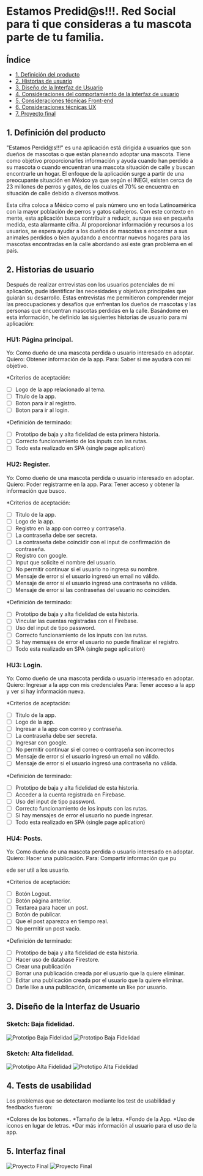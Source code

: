 # Estamos Predid@s!!!. Red Social para ti que consideras a tu mascota parte de tu familia.

## Índice

* [1. Definición del producto](#1-definicion-del-producto)
* [2. Historias de usuario](#2-historias-de-usuario)
* [3. Diseño de la Interfaz de Usuario](#3-diseño-de-la-interfaz-del-usuario)
* [4. Consideraciones del comportamiento de la interfaz de usuario](#4-consideraciones-del-comportamiento-de-la-interfaz-de-usuario)
* [5. Consideraciones técnicas Front-end](#5-consideraciones-tecnicas-front-end)
* [6. Consideraciones técnicas UX](#6-consideraciones-tecnicas-ux)
* [7. Proyecto final](#7-proyecto-final)


## 1. Definición del producto
"Estamos Perdid@s!!!" es una aplicación está dirigida a usuarios que son dueños de mascotas o que están planeando adoptar una mascota. Tiene como objetivo proporcionarles información y ayuda cuando han perdido a su mascota o cuando encuentran una mascota situación de calle y buscan encontrarle un hogar. El enfoque de la aplicación surge a partir de una preocupante situación en México ya que según el INEGI, existen cerca de 23 millones de perros y gatos, de los cuales el 70% se encuentra en situación de calle debido a diversos motivos.

Esta cifra coloca a México como el país número uno en toda Latinoamérica con la mayor población de perros y gatos callejeros. Con este contexto en mente, esta aplicación busca contribuir a reducir, aunque sea en pequeña medida, esta alarmante cifra. Al proporcionar información y recursos a los usuarios, se espera ayudar a los dueños de mascotas a encontrar a sus animales perdidos o bien ayudando a encontrar nuevos hogares para las mascotas encontradas en la calle abordando así este gran problema en el país.

## 2. Historias de usuario
Después de realizar entrevistas con los usuarios potenciales de mi aplicación, pude identificar las necesidades y objetivos principales que guiarán su desarrollo. Estas entrevistas me permitieron comprender mejor las preocupaciones y desafíos que enfrentan los dueños de mascotas y las personas que encuentran mascotas perdidas en la calle. Basándome en esta información, he definido las siguientes historias de usuario para mi aplicación:
### HU1: Página principal.
Yo: Como dueño de una mascota perdida o usuario interesado en adoptar. 
Quiero: Obtener información de la app. 
Para: Saber si me ayudará con mi objetivo.

*Criterios de aceptación:
- [ ] Logo de la app relacionado al tema.
- [ ] Titulo de la app.
- [ ] Boton para ir al registro.
- [ ] Boton para ir al login.

*Definición de terminado:
- [ ] Prototipo de baja y alta fidelidad de esta primera historia.
- [ ] Correcto funcionamiento de los inputs con las rutas.
- [ ] Todo esta realizado en SPA (single page aplication)

### HU2: Register.
Yo: Como dueño de una mascota perdida o usuario interesado en adoptar.  
Quiero: Poder registrarme en la app. 
Para: Tener acceso y obtener la información que busco.

*Criterios de aceptación:
- [ ] Titulo de la app.
- [ ] Logo de la app.
- [ ] Registro en la app con correo y contraseña.
- [ ] La contraseña debe ser secreta.
- [ ] La contraseña debe coincidir con el input de confirmación de contraseña.
- [ ] Registro con google.
- [ ] Input que solicite el nombre del usuario.
- [ ] No permitir continuar si el usuario no ingresa su nombre.
- [ ] Mensaje de error si el usuario ingresó un email no válido.
- [ ] Mensaje de error si el usuario ingresó una contraseña no válida.
- [ ] Mensaje de error si las contraseñas del usuario no coinciden.

*Definición de terminado:
- [ ] Prototipo de baja y alta fidelidad de esta historia.
- [ ] Vincular las cuentas registradas con el Firebase.
- [ ] Uso del input de tipo password.
- [ ] Correcto funcionamiento de los inputs con las rutas.
- [ ] Si hay mensajes de error el usuario no puede finalizar el registro.
- [ ] Todo esta realizado en SPA (single page aplication)

### HU3: Login.
Yo: Como dueño de una mascota perdida o usuario interesado en adoptar.  
Quiero: Ingresar a la app con mis credenciales 
Para: Tener acceso a la app y ver si hay información nueva.

*Criterios de aceptación:
- [ ] Titulo de la app.
- [ ] Logo de la app.
- [ ] Ingresar a la app con correo y contraseña.
- [ ] La contraseña debe ser secreta.
- [ ] Ingresar con google.
- [ ] No permitir continuar si el correo o contraseña son incorrectos
- [ ] Mensaje de error si el usuario ingresó un email no válido.
- [ ] Mensaje de error si el usuario ingresó una contraseña no válida.

*Definición de terminado:
- [ ] Prototipo de baja y alta fidelidad de esta historia.
- [ ] Acceder a la cuenta registrada en Firebase.
- [ ] Uso del input de tipo password.
- [ ] Correcto funcionamiento de los inputs con las rutas.
- [ ] Si hay mensajes de error el usuario no puede ingresar.
- [ ] Todo esta realizado en SPA (single page aplication)

### HU4: Posts.
Yo: Como dueño de una mascota perdida o usuario interesado en adoptar.  
Quiero: Hacer una publicación. 
Para: Compartir información que pu

ede ser util a los usuario.

*Criterios de aceptación:
- [ ] Botón Logout.
- [ ] Botón página anterior.
- [ ] Textarea para hacer un post.
- [ ] Botón de publicar.
- [ ] Que el post aparezca en tiempo real.
- [ ] No permitir un post vacío.

*Definición de terminado:
- [ ] Prototipo de baja y alta fidelidad de esta historia.
- [ ] Hacer uso de database Firestore.
- [ ] Crear una publicación
- [ ] Borrar una publicación creada por el usuario que la quiere eliminar.
- [ ] Editar una publicación creada por el usuario que la quiere eliminar.
- [ ] Darle like a una publicación, únicamente un like por usuario.

## 3. Diseño de la Interfaz de Usuario
### Sketch: Baja fidelidad.
![Prototipo Baja Fidelidad](./src/img/Prototipos/PBF1.png)
![Prototipo Baja Fidelidad](./src/img/Prototipos/PBF2.png)
### Sketch: Alta fidelidad.
![Prototipo Alta Fidelidad](./src/img/Prototipos/PAF1.png)
![Prototipo Alta Fidelidad](./src/img/Prototipos/PAF2.png)

## 4. Tests de usabilidad
Los problemas que se detectaron mediante los test de usabilidad y feedbacks fueron:

*Colores de los botones..
*Tamaño de la letra.
*Fondo de la App.
*Uso de iconos en lugar de letras.
*Dar más información al usuario para el uso de la app.

## 5. Interfaz final

![Proyecto Final](./src/img/Prototipos/PF1.png)
![Proyecto Final](./src/img/Prototipos/PF2.png)

